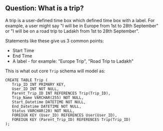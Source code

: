 ## Question: What is a trip?

A trip is a user-defined time box which defined time box with a label. For example, a user might say "I will be in Europe from 1st to 28th September" or "I will be on a road trip to Ladakh from 1st to 28th September".

Statements like these give us 3 common points:

- Start Time
- End Time
- A label - for example: "Europe Trip", "Road Trip to Ladakh"

This is what out core `Trip` schema will model as:

```
CREATE TABLE Trip (
   Trip_ID INT PRIMARY KEY,
   User_ID INT NOT NULL,
   Parent_Trip_ID INT REFERENCES Trip(Trip_ID),
   Trip_Name VARCHAR(255) NOT NULL,
   Start_Datetime DATETIME NOT NULL,
   End_Datetime DATETIME NOT NULL,
   Status VARCHAR(20) NOT NULL,
   FOREIGN KEY (User_ID) REFERENCES User(User_ID),
   FOREIGN KEY (Parent_Trip_ID) REFERENCES Trip(Trip_ID)
);
```
